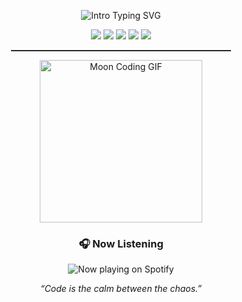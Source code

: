 <!-- ─────────────────────────────── HEADER ─────────────────────────────── -->
<p align="center">
  <img src="https://readme-typing-svg.herokuapp.com?font=Fira+Code&weight=700&size=28&pause=1200&center=true&vCenter=true&multiline=true&width=520&height=70&lines=hi%2C+i'm+moon" alt="Intro Typing SVG" />
</p>

<!-- ─────────────────────────────── STACK ──────────────────────────────── -->
<p align="center">
  <img src="https://img.shields.io/badge/-JavaScript-181717?style=for-the-badge&logo=javascript" />
  <img src="https://img.shields.io/badge/-Node.js-181717?style=for-the-badge&logo=node.js" />
  <img src="https://img.shields.io/badge/-Python-181717?style=for-the-badge&logo=python" />
  <img src="https://img.shields.io/badge/-PHP-181717?style=for-the-badge&logo=php" />
  <img src="https://img.shields.io/badge/-HTML5-181717?style=for-the-badge&logo=html5" />
</p>

<!-- ─────────────────────────────── DIVIDER ────────────────────────────── -->
<hr style="border: none; border-top: 1px solid #333; margin: 0 15%;" />

<!-- ───────────────────────────── GIF ────────────────────────── -->
<p align="center">
  <img src="https://media.giphy.com/media/L8K62iTDkzGX6/giphy.gif" width="260" alt="Moon Coding GIF" />
</p>

<!-- ────────────────────────────── SPOTIFY ─────────────────────────────── -->
<h3 align="center">🎧&nbsp;Now Listening</h3>
<p align="center">
  <img src="https://spotify-widget-avyp.vercel.app/api/spotify?background_color=1a1a1a&border_color=333333&border_radius=12&track_color=ffffff&artist_color=bbbbbb&width=330" alt="Now playing on Spotify" />
</p>


<!-- ─────────────────────────────── FOOTER ─────────────────────────────── -->
<p align="center"><em>“Code is the calm between the chaos.”</em></p>
